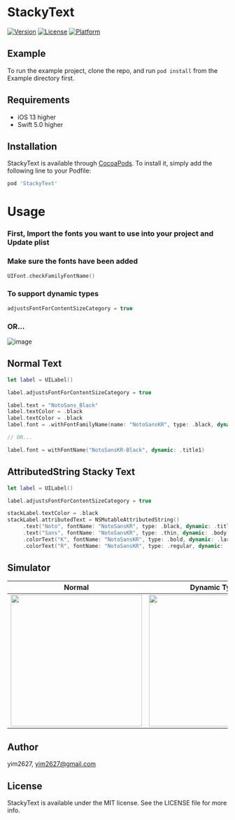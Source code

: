 # StackyText

[![Version](https://img.shields.io/cocoapods/v/StackyText.svg?style=flat)](https://cocoapods.org/pods/StackyText)
[![License](https://img.shields.io/cocoapods/l/StackyText.svg?style=flat)](https://cocoapods.org/pods/StackyText)
[![Platform](https://img.shields.io/cocoapods/p/StackyText.svg?style=flat)](https://cocoapods.org/pods/StackyText)

## Example

To run the example project, clone the repo, and run `pod install` from the Example directory first.

## Requirements

- iOS 13 higher
- Swift 5.0 higher

## Installation

StackyText is available through [CocoaPods](https://cocoapods.org). To install
it, simply add the following line to your Podfile:

```ruby
pod 'StackyText'
```

# Usage

### First, Import the fonts you want to use into your project and Update plist

### Make sure the fonts have been added

```swift
UIFont.checkFamilyFontName()
```

### To support dynamic types

```swift
adjustsFontForContentSizeCategory = true
```
### OR...

![image](https://user-images.githubusercontent.com/70251136/175895805-9a9853e6-ffcb-45c1-a7bc-5c3c5583f2ce.png)

## Normal Text
```swift
let label = UILabel()

label.adjustsFontForContentSizeCategory = true

label.text = "NotoSans_Black"
label.textColor = .black
label.textColor = .black
label.font = .withFontFamilyName(name: "NotoSansKR", type: .black, dynamic: .title1)

// OR...

label.font = withFontName("NotoSansKR-Black", dynamic: .title1)
```

## AttributedString Stacky Text
```swift
let label = UILabel()

label.adjustsFontForContentSizeCategory = true

stackLabel.textColor = .black
stackLabel.attributedText = NSMutableAttributedString()
     .text("Noto", fontName: "NotoSansKR", type: .black, dynamic: .title1)
     .text("Sans", fontName: "NotoSansKR", type: .thin, dynamic: .body)
     .colorText("K", fontName: "NotoSansKR", type: .bold, dynamic: .largeTitle, color: .systemBlue)
     .colorText("R", fontName: "NotoSansKR", type: .regular, dynamic: .largeTitle, color: .systemRed)
```

## Simulator
|Normal|Dynamic Type|
|:---:|:---:|
|<img src="https://user-images.githubusercontent.com/70251136/175892745-b7109ffa-8a42-4051-89d9-ded6f32c8818.png" width="300">|<img src="https://user-images.githubusercontent.com/70251136/175894207-f31fcad1-22db-4d35-aa12-aa7e97a21716.gif" width="300">|


## Author

yim2627, yim2627@gmail.com

## License

StackyText is available under the MIT license. See the LICENSE file for more info.
